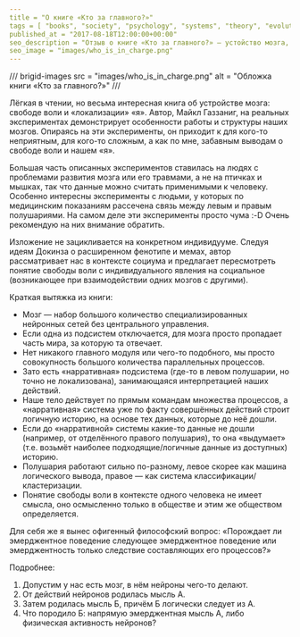 ```yaml
---
title = "О книге «Кто за главного?»"
tags = [ "books", "society", "psychology", "systems", "theory", "evolution", "interesting", "biology", "popular-science-books"]
published_at = "2017-08-18T12:00:00+00:00"
seo_description = "Отзыв о книге «Кто за главного?» — устойство мозга, свобода воли, количество «я» у человека."
seo_image = "images/who_is_in_charge.png"
---
```


/// brigid-images
src = "images/who_is_in_charge.png"
alt = "Обложка книги «Кто за главного?»"
///

Лёгкая в чтении, но весьма интересная книга об устройстве мозга: свободе воли и «локализации» «я». Автор, Майкл Газзаниг, на реальных экспериментах демонстрирует особенности работы и структуры наших мозгов. Опираясь на эти эксперименты, он приходит к для кого-то неприятным, для кого-то сложным, а как по мне, забавным выводам о свободе воли и нашем «я».

Большая часть описанных экспериментов ставилась на людях с проблемами развития мозга или его травмами, а не на птичках и мышках, так что данные можно считать применимыми к человеку. Особенно интересны эксперименты с людьми, у которых по медицинским показаниям рассечена связь между левым и правым полушариями. На самом деле эти эксперименты просто чума :-D Очень рекомендую на них внимание обратить.

Изложение не зацикливается на конкретном индивидууме. Следуя идеям Докинза о расширенном фенотипе и мемах, автор рассматривает нас в контексте социума и предлагает пересмотреть понятие свободы воли с индивидуального явления на социальное (возникающее при взаимодействии одних мозгов с другими).

<!-- more -->

Краткая вытяжка из книги:

- Мозг — набор большого количество специализированных нейронных сетей без центрального управления.
- Если одна из подсистем отключается, для мозга просто пропадает часть мира, за которую та отвечает.
- Нет никакого главного модуля или чего-то подобного, мы просто совокупность большого количества параллельных процессов.
- Зато есть «нарративная» подсистема (где-то в левом полушарии, но точно не локализована), занимающаяся интерпретацией наших действий.
- Наше тело действует по прямым командам множества процессов, а «нарративная» система уже по факту совершённых действий строит логичную историю, на основе тех данных, которые до неё дошли.
- Если до «нарративной» системы какие-то данные не дошли (например, от отделённого правого полушария), то она «выдумает» (т.е. возьмёт наиболее подходящие/логичные данные из доступных) историю.
- Полушария работают сильно по-разному, левое скорее как машина логического вывода, правое — как система классификации/кластеризации.
- Понятие свободы воли в контексте одного человека не имеет смысла, оно осмысленно только в обществе и этим же обществом определяется.

Для себя же я вынес офигенный философский вопрос: «Порождает ли эмерджентное поведение следующее эмерджентное поведение или эмерджентность только следствие составляющих его процессов?»

Подробнее:

1. Допустим у нас есть мозг, в нём нейроны чего-то делают.
2. От действий нейронов родилась мысль А.
3. Затем родилась мысль Б, причём Б логически следует из А.
4. Что породило Б: напрямую эмерджентная мысль А, либо физическая активность нейронов?
